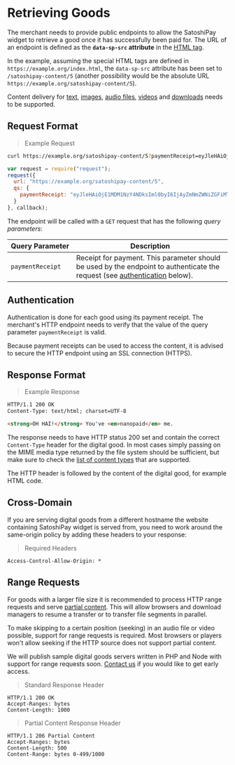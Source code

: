 # Retrieving Goods

The merchant needs to provide public endpoints to allow the SatoshiPay widget to retrieve a good once it has successfully been paid for. The URL of an endpoint is defined as the **`data-sp-src` attribute** in the [HTML tag](#html-tags).

In the example, assuming the special HTML tags are defined in `https://example.org/index.html`, the `data-sp-src` attribute has been set to `/satoshipay-content/5` (another possibility would be the absolute URL `https://example.org/satoshipay-content/5`).

Content delivery for [text](#text), [images](#image), [audio files](#audio), [videos](#video) and [downloads](#download) needs to be supported.

## Request Format

> Example Request

```bash
curl https://example.org/satoshipay-content/5?paymentReceipt=eyJleHAiOjE1MDM1NzY4NDksIml0byI6IjAyZmNmZWNiZGFiMTExMmY0MjRiYzc2MTVmZDY2NjkzNzBhMjc3Njg1MjgxMjc3MWM2YWQ1Y2RmZTU3MTgzNDNkNSIsImp0aSI6ImNRNkROa1dUdjU3NGVLb2NoQnZlZWFtRzY2WE9lSUx4In0.13c5d97f6ac3b0d2412962437066ca22ada3cafad1aefad85a2e261a98b2ee14e0ca8f3c7772c78fd8fed9cfb0b51b4b4c154c078a1a0b36a5c19185c84b6281
```

```javascript
var request = require("request");
request({
  url: "https://example.org/satoshipay-content/5",
  qs: {
    paymentReceipt: "eyJleHAiOjE1MDM1NzY4NDksIml0byI6IjAyZmNmZWNiZGFiMTExMmY0MjRiYzc2MTVmZDY2NjkzNzBhMjc3Njg1MjgxMjc3MWM2YWQ1Y2RmZTU3MTgzNDNkNSIsImp0aSI6ImNRNkROa1dUdjU3NGVLb2NoQnZlZWFtRzY2WE9lSUx4In0.13c5d97f6ac3b0d2412962437066ca22ada3cafad1aefad85a2e261a98b2ee14e0ca8f3c7772c78fd8fed9cfb0b51b4b4c154c078a1a0b36a5c19185c84b6281"
  }
}, callback);
```

The endpoint will be called with a `GET` request that has the following *query parameters*:

Query&nbsp;Parameter | Description
--------------- | -----------
`paymentReceipt`   | Receipt for payment. This parameter should be used by the endpoint to authenticate the request (see [authentication](#retriving-auth) below).

<a name="retriving-auth"></a>
## Authentication

Authentication is done for each good using its payment receipt. The merchant's HTTP endpoint needs to verify that the value of the query parameter `paymentReceipt` is valid.

<aside class="warning">
  Because payment receipts can be used to access the content, it is advised to secure the HTTP endpoint using an SSL connection (HTTPS).
</aside>

## Response Format

> Example Response

```html
HTTP/1.1 200 OK
Content-Type: text/html; charset=UTF-8

<strong>OH HAI!</strong> You've <em>nanopaid</em> me.
```

The response needs to have HTTP status 200 set and contain the correct `Content-Type` header for the digital good. In most cases simply passing on the MIME media type returned by the file system should be sufficient, but make sure to check the [list of content types](#supported-content-types) that are supported.

The HTTP header is followed by the content of the digital good, for example HTML code.

## Cross-Domain

If you are serving digital goods from a different hostname the website containing SatoshiPay widget is served from, you need to work around the same-origin policy by adding these headers to your response:

> Required Headers

```
Access-Control-Allow-Origin: *
```

## Range Requests

For goods with a larger file size it is recommended to process HTTP range requests and serve [partial content](https://en.wikipedia.org/wiki/Byte_serving). This will allow browsers and download managers to resume a transfer or to transfer file segments in parallel.

To make skipping to a certain position (seeking) in an audio file or video possible, support for range requests is required. Most browsers or players won't allow seeking if the HTTP source does not support partial content.

We will publish sample digital goods servers written in PHP and Node with support for range requests soon. [Contact us](mailto:hello@satoshipay.io) if you would like to get early access.

> Standard Response Header

```
HTTP/1.1 200 OK
Accept-Ranges: bytes
Content-Length: 1000
```

> Partial Content Response Header

```
HTTP/1.1 206 Partial Content
Accept-Ranges: bytes
Content-Length: 500
Content-Range: bytes 0-499/1000
```
